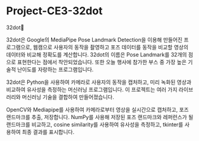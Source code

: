 # Project-CE3-32dot
32dot🕺

32dot은 Google의 MediaPipe Pose Landmark Detection을 이용해 만들어진 프로그램으로, 웹캠으로 사용자의 동작을 촬영하고 포즈 데이터를 동작을 비교할 영상의 데이터와 비교해 정확도를 계산합니다. 32dot의 이름은 Pose Landmark를 32개의 점으로 표현한다는 점에서 착안되었습니다. 또한 오늘 행사에 참가한 부스 중 가장 높은 기술적 난이도를 자랑하는 프로그램입니다.

32dot은 Python을 사용하여 카메라로 사용자의 동작을 캡처하고, 미리 녹화된 영상과 비교하여 유사성을 측정하는 머신러닝 프로그램입니다. 이 프로젝트는 여러 가지 라이브러리와 머신러닝 기술을 결합하여 만들어졌습니다.

OpenCV와 Mediapipe를 사용하여 카메라로부터 영상을 실시간으로 캡처하고, 포즈 랜드마크를 추출, 저장합니다. NumPy를 사용해 저장된 포즈 랜드마크와 레퍼런스가 될 랜드마크를 비교하고, cosine similarity를 사용하여 유사성을 측정하고, tkinter를 사용하여 최종 결과를 표시합니다.
